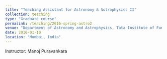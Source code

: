 ```yaml
---
title: "Teaching Assistant for Astronomy & Astrophysics II"
collection: teaching
type: "Graduate course"
permalink: /teaching/2016-spring-astro2
venue: "Department of Astronomy and Astrophysics, Tata Institute of Fundamental Research"
date: 2016-01-10
location: "Mumbai, India"
---
```


Instructor: Manoj Puravankara
